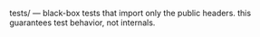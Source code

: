 tests/ — black-box tests that import only the public headers.
this guarantees test behavior, not internals.